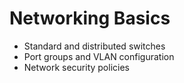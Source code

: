 # Networking Basics
- Standard and distributed switches
- Port groups and VLAN configuration
- Network security policies
